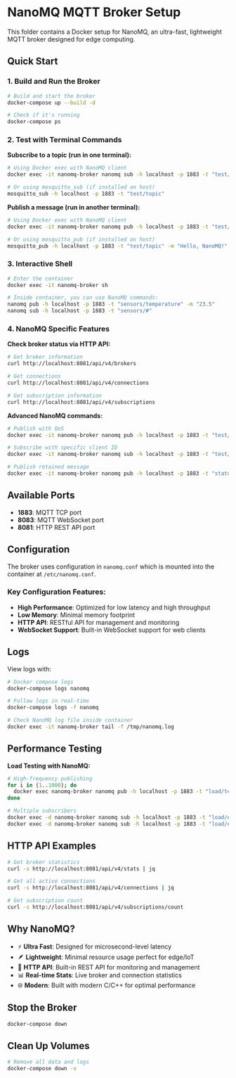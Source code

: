 # NanoMQ MQTT Broker Setup

This folder contains a Docker setup for NanoMQ, an ultra-fast, lightweight MQTT broker designed for edge computing.

## Quick Start

### 1. Build and Run the Broker

```bash
# Build and start the broker
docker-compose up --build -d

# Check if it's running
docker-compose ps
```

### 2. Test with Terminal Commands

**Subscribe to a topic (run in one terminal):**
```bash
# Using Docker exec with NanoMQ client
docker exec -it nanomq-broker nanomq sub -h localhost -p 1883 -t "test/topic"

# Or using mosquitto_sub (if installed on host)
mosquitto_sub -h localhost -p 1883 -t "test/topic"
```

**Publish a message (run in another terminal):**
```bash
# Using Docker exec with NanoMQ client
docker exec -it nanomq-broker nanomq pub -h localhost -p 1883 -t "test/topic" -m "Hello, NanoMQ!"

# Or using mosquitto_pub (if installed on host)
mosquitto_pub -h localhost -p 1883 -t "test/topic" -m "Hello, NanoMQ!"
```

### 3. Interactive Shell

```bash
# Enter the container
docker exec -it nanomq-broker sh

# Inside container, you can use NanoMQ commands:
nanomq pub -h localhost -p 1883 -t "sensors/temperature" -m "23.5"
nanomq sub -h localhost -p 1883 -t "sensors/#"
```

### 4. NanoMQ Specific Features

**Check broker status via HTTP API:**
```bash
# Get broker information
curl http://localhost:8081/api/v4/brokers

# Get connections
curl http://localhost:8081/api/v4/connections

# Get subscription information
curl http://localhost:8081/api/v4/subscriptions
```

**Advanced NanoMQ commands:**
```bash
# Publish with QoS
docker exec -it nanomq-broker nanomq pub -h localhost -p 1883 -t "test/qos" -m "QoS Test" -q 1

# Subscribe with specific client ID
docker exec -it nanomq-broker nanomq sub -h localhost -p 1883 -t "test/#" -i "my-client-id"

# Publish retained message
docker exec -it nanomq-broker nanomq pub -h localhost -p 1883 -t "status/online" -m "broker_online" -r
```

## Available Ports

- **1883**: MQTT TCP port
- **8083**: MQTT WebSocket port
- **8081**: HTTP REST API port

## Configuration

The broker uses configuration in `nanomq.conf` which is mounted into the container at `/etc/nanomq.conf`.

### Key Configuration Features:
- **High Performance**: Optimized for low latency and high throughput
- **Low Memory**: Minimal memory footprint
- **HTTP API**: RESTful API for management and monitoring
- **WebSocket Support**: Built-in WebSocket support for web clients

## Logs

View logs with:
```bash
# Docker compose logs
docker-compose logs nanomq

# Follow logs in real-time
docker-compose logs -f nanomq

# Check NanoMQ log file inside container
docker exec -it nanomq-broker tail -f /tmp/nanomq.log
```

## Performance Testing

**Load Testing with NanoMQ:**
```bash
# High-frequency publishing
for i in {1..1000}; do
  docker exec nanomq-broker nanomq pub -h localhost -p 1883 -t "load/test" -m "message_$i"
done

# Multiple subscribers
docker exec -d nanomq-broker nanomq sub -h localhost -p 1883 -t "load/#" -i "subscriber_1"
docker exec -d nanomq-broker nanomq sub -h localhost -p 1883 -t "load/#" -i "subscriber_2"
```

## HTTP API Examples

```bash
# Get broker statistics
curl -s http://localhost:8081/api/v4/stats | jq

# Get all active connections
curl -s http://localhost:8081/api/v4/connections | jq

# Get subscription count
curl -s http://localhost:8081/api/v4/subscriptions/count
```

## Why NanoMQ?

- ⚡ **Ultra Fast**: Designed for microsecond-level latency
- 🪶 **Lightweight**: Minimal resource usage perfect for edge/IoT
- 🔧 **HTTP API**: Built-in REST API for monitoring and management
- 📊 **Real-time Stats**: Live broker and connection statistics
- 🌐 **Modern**: Built with modern C/C++ for optimal performance

## Stop the Broker

```bash
docker-compose down
```

## Clean Up Volumes

```bash
# Remove all data and logs
docker-compose down -v
```